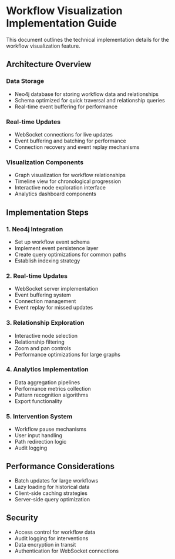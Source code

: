 # Workflow Visualization Implementation Guide

This document outlines the technical implementation details for the workflow visualization feature.

## Architecture Overview

### Data Storage

- Neo4j database for storing workflow data and relationships
- Schema optimized for quick traversal and relationship queries
- Real-time event buffering for performance

### Real-time Updates

- WebSocket connections for live updates
- Event buffering and batching for performance
- Connection recovery and event replay mechanisms

### Visualization Components

- Graph visualization for workflow relationships
- Timeline view for chronological progression
- Interactive node exploration interface
- Analytics dashboard components

## Implementation Steps

### 1. Neo4j Integration

- Set up workflow event schema
- Implement event persistence layer
- Create query optimizations for common paths
- Establish indexing strategy

### 2. Real-time Updates

- WebSocket server implementation
- Event buffering system
- Connection management
- Event replay for missed updates

### 3. Relationship Exploration

- Interactive node selection
- Relationship filtering
- Zoom and pan controls
- Performance optimizations for large graphs

### 4. Analytics Implementation

- Data aggregation pipelines
- Performance metrics collection
- Pattern recognition algorithms
- Export functionality

### 5. Intervention System

- Workflow pause mechanisms
- User input handling
- Path redirection logic
- Audit logging

## Performance Considerations

- Batch updates for large workflows
- Lazy loading for historical data
- Client-side caching strategies
- Server-side query optimization

## Security

- Access control for workflow data
- Audit logging for interventions
- Data encryption in transit
- Authentication for WebSocket connections
